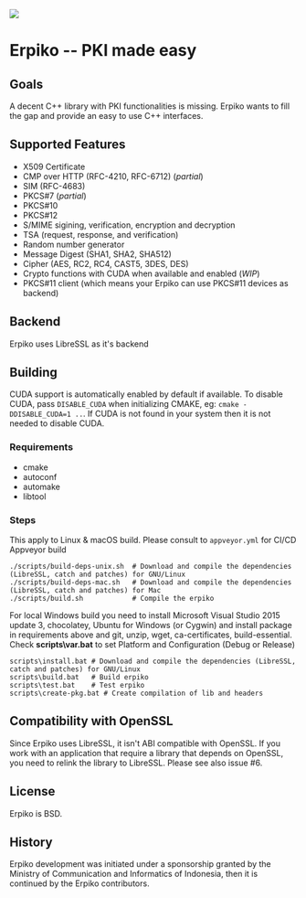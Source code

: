 

![](https://user-images.githubusercontent.com/2534060/31044979-4694eee8-a604-11e7-8f0c-4b1e11f31e2f.png)

# Erpiko -- PKI made easy

## Goals

A decent C++ library with PKI functionalities is missing.
Erpiko wants to fill the gap and provide an easy to use C++ interfaces.

## Supported Features

- X509 Certificate
- CMP over HTTP (RFC-4210, RFC-6712) (*partial*)
- SIM (RFC-4683)
- PKCS#7 (*partial*)
- PKCS#10
- PKCS#12
- S/MIME sigining, verification, encryption and decryption
- TSA (request, response, and verification)
- Random number generator
- Message Digest (SHA1, SHA2, SHA512)
- Cipher (AES, RC2, RC4, CAST5, 3DES, DES)
- Crypto functions with CUDA when available and enabled (*WIP*)
- PKCS#11 client (which means your Erpiko can use PKCS#11 devices as backend)

## Backend

Erpiko uses LibreSSL as it's backend

## Building

CUDA support is automatically enabled by default if available. To disable CUDA, pass `DISABLE_CUDA` when
initializing CMAKE, eg: `cmake -DDISABLE_CUDA=1 ..`. If CUDA is not found in your system then it is not
needed to disable CUDA.

### Requirements

- cmake
- autoconf
- automake
- libtool

### Steps

This apply to Linux & macOS build. Please consult to `appveyor.yml` for CI/CD Appveyor build

```
./scripts/build-deps-unix.sh  # Download and compile the dependencies (LibreSSL, catch and patches) for GNU/Linux
./scripts/build-deps-mac.sh   # Download and compile the dependencies (LibreSSL, catch and patches) for Mac
./scripts/build.sh            # Compile the erpiko
```

For local Windows build you need to install Microsoft Visual Studio 2015 update 3, chocolatey, Ubuntu for Windows (or Cygwin) and install package in requirements above and  git, unzip, wget, ca-certificates, build-essential. Check **scripts\var.bat** to set Platform and Configuration (Debug or Release)

```
scripts\install.bat # Download and compile the dependencies (LibreSSL, catch and patches) for GNU/Linux
scripts\build.bat   # Build erpiko
scripts\test.bat    # Test erpiko
scripts\create-pkg.bat # Create compilation of lib and headers
```

## Compatibility with OpenSSL

Since Erpiko uses LibreSSL, it isn't ABI compatible with OpenSSL. If you work with an application that require a library that depends on OpenSSL, you need to relink the library to LibreSSL.
Please see also issue #6.

## License

Erpiko is BSD.

## History

Erpiko development was initiated under a sponsorship granted by the Ministry of Communication and Informatics of Indonesia,
then it is continued by the Erpiko contributors.

